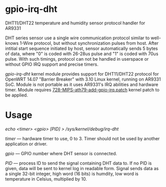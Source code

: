 # gpio-irq-dht
DHT11/DHT22 temperature and humidity sensor protocol handler for AR9331

DHT series sensor use a single wire communication protocol similar to well-knows 1-Wire protocol, but without synchronization pulses from host. After intitial start sequence initiated by host, sensor automatically sends 5 bytes of data, where "0" is coded with 26-28us pulse and "1" is coded with 70us pulse. With such timings, protocol can not be handled in userspace or without GPIO IRQ support and precise timers.

*gpio-irq-dht* kernel module provides support for DHT11/DHT22 protocol for OpenWRT 14.07 "Barrier Breaker" with 3.10 Linux kernel, running on AR9331 SoC. Module is not portable as it uses AR9331's IRQ abilities and hardware timer. Module requires <a href="https://github.com/GBert/openwrt-misc/tree/master/gpio-test/src/patches-3.14">728-MIPS-ath79-add-gpio-irq.patch</a> kernel patch to be applied.

# Usage

*echo &lt;timer&gt; &lt;gpio&gt; [PID] &gt; /sys/kernel/debug/irq-dht*

*timer* — hardware timer to use, 0 to 3. Timer should not be used by another application or driver.

*gpio* — GPIO number where DHT sensor is connected.

*PID* — process ID to send the signal containing DHT data to. If no PID is given, data will be sent to kernel log in readable form. Signal sends data as a single 32-bit integer, high word (16 bits) is humdity, low word is temperature in Celsius, multiplied by 10.
